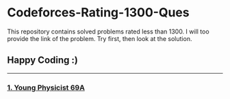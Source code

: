 # Codeforces-Rating-1300-Ques
This repository contains solved problems rated less than 1300.
I will too provide the link of the problem.
Try first, then look at the solution.
## Happy Coding :)
********************************************************************

### [1. Young Physicist  69A](https://codeforces.com/problemset/problem/69/A " Young Physicist")
